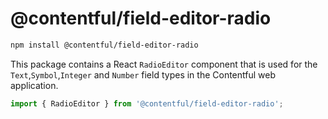 # @contentful/field-editor-radio

```bash
npm install @contentful/field-editor-radio
```

This package contains a React `RadioEditor` component that is used for the `Text`,`Symbol`,`Integer` and `Number` field types in the Contentful web application.

```js
import { RadioEditor } from '@contentful/field-editor-radio';
```
